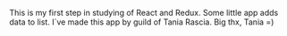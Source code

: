 This is my first step in studying of React and Redux. Some little app adds data to list. I`ve made this app by guild of Tania Rascia.
Big thx, Tania =)
